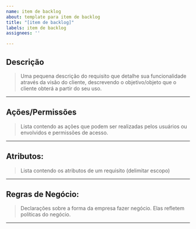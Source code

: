 ```yaml
---
name: item de backlog
about: template para item de backlog
title: "[item de backlog]"
labels: item de backlog
assignees: ''

---
```


## Descrição 
> Uma pequena descrição do requisito que detalhe sua funcionalidade através da visão do cliente, descrevendo o objetivo/objeto que o cliente obterá a partir do seu uso.

---

## Ações/Permissões
> Lista contendo as ações que podem ser realizadas pelos usuários ou envolvidos e permissões de acesso.

---

## Atributos:
> Lista contendo os atributos de um requisito (delimitar escopo) 

---

## Regras de Negócio:
> Declarações sobre a forma da empresa fazer negócio. Elas refletem políticas do negócio.

---
